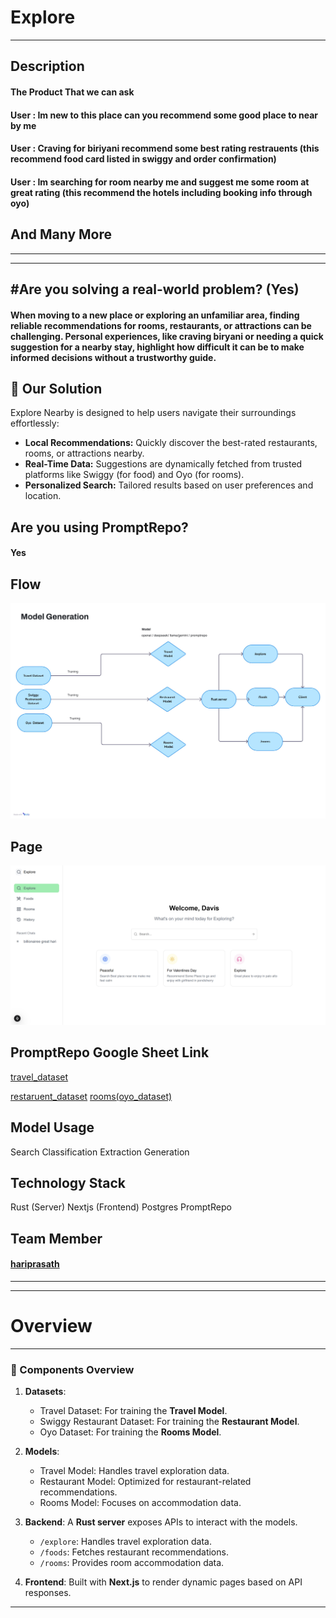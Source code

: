 # Explore

---

## Description

#### The Product That we can ask

#### User : Im new to this place can you recommend some good place to near by me

#### User : Craving for biriyani recommend some best rating restrauents (this recommend food card listed in swiggy and order confirmation)

#### User : Im searching for room nearby me and suggest me some room at great rating (this recommend the hotels including booking info through oyo)

## And Many More

---

---

## #Are you solving a real-world problem? (Yes)

#### When moving to a new place or exploring an unfamiliar area, finding reliable recommendations for rooms, restaurants, or attractions can be challenging. Personal experiences, like craving biryani or needing a quick suggestion for a nearby stay, highlight how difficult it can be to make informed decisions without a trustworthy guide.

## 🚀 Our Solution

Explore Nearby is designed to help users navigate their surroundings effortlessly:

- **Local Recommendations:** Quickly discover the best-rated restaurants, rooms, or attractions nearby.
- **Real-Time Data:** Suggestions are dynamically fetched from trusted platforms like Swiggy (for food) and Oyo (for rooms).
- **Personalized Search:** Tailored results based on user preferences and location.

## Are you using PromptRepo?

#### Yes

## Flow

![map](./assests//Generic%20Flowchart.jpg)

## Page

![explore](./assests//explore.png)

## PromptRepo Google Sheet Link

[travel_dataset](https://docs.google.com/spreadsheets/d/1Pzuc1gkuzFfHjVPGWLL2kH6YSQYXE6Gs0UMX5KLETkc/edit?usp=sharing)

[restaruent_dataset](https://docs.google.com/spreadsheets/d/1rXf4N7Z6W4EdQwAoaaEw5YUe0LyP5qKL9E1yZFb86qQ/edit?usp=sharing)
[rooms(oyo_dataset)](https://docs.google.com/spreadsheets/d/1FDrSjHrX-oG_U7UIRlScQlfTlRAKc1bo-uxppU5rbiM/edit?usp=sharing)

## Model Usage

Search
Classification
Extraction
Generation

## Technology Stack

Rust (Server)
Nextjs (Frontend)
Postgres
PromptRepo

## Team Member

#### [hariprasath](https://github.com/HashiramaSenjuhari)

---

---

# Overview

---

### 🧩 Components Overview

1. **Datasets**:

   - Travel Dataset: For training the **Travel Model**.
   - Swiggy Restaurant Dataset: For training the **Restaurant Model**.
   - Oyo Dataset: For training the **Rooms Model**.

2. **Models**:

   - Travel Model: Handles travel exploration data.
   - Restaurant Model: Optimized for restaurant-related recommendations.
   - Rooms Model: Focuses on accommodation data.

3. **Backend**: A **Rust server** exposes APIs to interact with the models.

   - `/explore`: Handles travel exploration data.
   - `/foods`: Fetches restaurant recommendations.
   - `/rooms`: Provides room accommodation data.

4. **Frontend**: Built with **Next.js** to render dynamic pages based on API responses.

---
